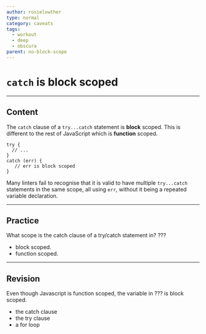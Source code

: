 ```yaml
---
author: rosielowther
type: normal
category: caveats
tags:
  - workout
  - deep
  - obscura
parent: no-block-scope
---
```


# `catch` is block scoped


---

## Content

The `catch` clause of a `try...catch` statement is **block** scoped. This is different to the rest of JavaScript which is **function** scoped.  

```plain-text
try {
  // ...
}
catch (err) {
   // err is block scoped
}
```

Many linters fail to recognise that it is valid to have multiple  `try...catch` statements in the same scope, all using `err`, without it being a repeated variable declaration.


---

## Practice

What scope is the catch clause of a try/catch statement in? ???

- block scoped.
- function scoped.


---

## Revision

Even though Javascript is function scoped, the variable in ??? is block scoped.

- the catch clause
- the try clause
- a for loop
